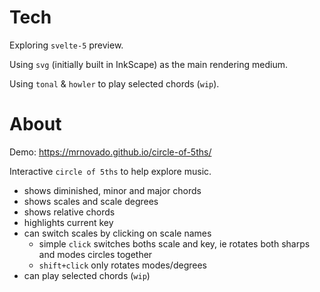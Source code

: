 # Tech

Exploring `svelte-5` preview.

Using `svg` (initially built in InkScape) as the main rendering medium.

Using `tonal` & `howler` to play selected chords (`wip`).

# About

Demo: https://mrnovado.github.io/circle-of-5ths/

Interactive `circle of 5ths` to help explore music.

- shows diminished, minor and major chords
- shows scales and scale degrees
- shows relative chords
- highlights current key
- can switch scales by clicking on scale names
  - simple `click` switches boths scale and key, ie rotates both sharps and modes circles together
  - `shift+click` only rotates modes/degrees
- can play selected chords (`wip`)
